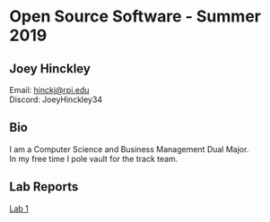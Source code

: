 # Open Source Software - Summer 2019
## Joey Hinckley
Email: hinckj@rpi.edu  
  Discord: JoeyHinckley34

## Bio
I am a Computer Science and Business Management Dual Major.  
In my free time I pole vault for the track team.

## Lab Reports
[Lab 1](labs/lab-01/report.md)

